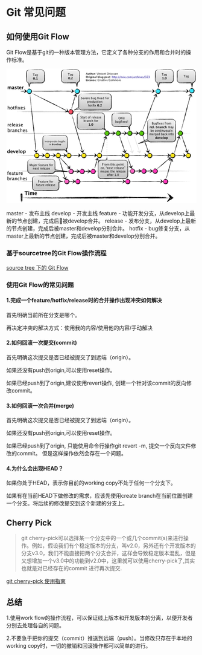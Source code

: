 # Git 常见问题

## 如何使用Git Flow

Git Flow是基于git的一种版本管理方法，它定义了各种分支的作用和合并时的操作标准。

![git flow](./images/gitflow.png)

master - 发布主线
develop - 开发主线
feature - 功能开发分支，从develop上最新的节点创建，完成后被develop合并。
release - 发布分支，从develop上最新的节点创建，完成后被master和develop分别合并。
hotfix - bug修复分支，从master上最新的节点创建，完成后被master和develop分别合并。

### 基于sourcetree的Git Flow操作流程

[source tree 下的 Git Flow](http://www.cnblogs.com/cocoajin/p/4171312.html)

### 使用Git Flow的常见问题

#### 1.完成一个feature/hotfix/release时的合并操作出现冲突如何解决

  首先明确当前所在分支是哪个。

  再决定冲突的解决方式：使用我的内容/使用他的内容/手动解决

#### 2.如何回滚一次提交(commit)

  首先明确这次提交是否已经被提交了到远端（origin）。

  如果还没有push到origin,可以使用reset操作。

  如果已经push到了origin,建议使用revert操作,
  创建一个针对该commit的反向修改commit。

#### 3.如何回滚一次合并(merge)

  首先明确这次提交是否已经被提交了到远端（origin）。

  如果还没有push到origin,可以使用reset操作。

  如果已经push到了origin,
  只能使用命令行操作git revert -m,
  提交一个反向文件修改的commit。
  但是这样操作依然会存在一个问题。

#### 4.为什么会出现HEAD？

  如果你处于HEAD，表示你目前的working copy不处于任何一个分支下。

  如果有在当前HEAD下做修改的需求，应该先使用create branch在当前位置创建一个分支。将后续的修改提交到这个新建的分支上。

## Cherry Pick

>git cherry-pick可以选择某一个分支中的一个或几个commit(s)来进行操作。例如，假设我们有个稳定版本的分支，叫v2.0，另外还有个开发版本的分支v3.0，我们不能直接把两个分支合并，这样会导致稳定版本混乱，但是又想增加一个v3.0中的功能到v2.0中，这里就可以使用cherry-pick了,其实也就是对已经存在的commit 进行再次提交.

[git cherry-pick 使用指南](http://www.jianshu.com/p/08c3f1804b36)

## 总结

1.使用work flow的操作流程，可以保证线上版本和开发版本的分离，以便开发者分别去处理各自的问题。

2.不要急于把你的提交（commit）推送到远端（push）。当修改只存在于本地的working copy时，一切的撤销和回滚操作都可以简单的进行。